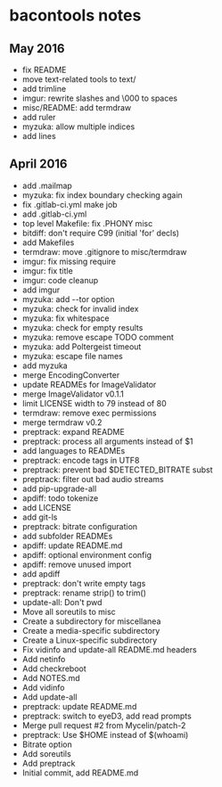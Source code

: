bacontools notes
================

May 2016
--------
+ fix README
+ move text-related tools to text/
+ add trimline
+ imgur: rewrite slashes and \000 to spaces
+ misc/README: add termdraw
+ add ruler
+ myzuka: allow multiple indices
+ add lines

April 2016
----------
+ add .mailmap
+ myzuka: fix index boundary checking again
+ fix .gitlab-ci.yml make job
+ add .gitlab-ci.yml
+ top level Makefile: fix .PHONY misc
+ bitdiff: don't require C99 (initial 'for' decls)
+ add Makefiles
+ termdraw: move .gitignore to misc/termdraw
+ imgur: fix missing require
+ imgur: fix title
+ imgur: code cleanup
+ add imgur
+ myzuka: add --tor option
+ myzuka: check for invalid index
+ myzuka: fix whitespace
+ myzuka: check for empty results
+ myzuka: remove escape TODO comment
+ myzuka: add Poltergeist timeout
+ myzuka: escape file names
+ add myzuka
+ merge EncodingConverter
+ update READMEs for ImageValidator
+ merge ImageValidator v0.1.1
+ limit LICENSE width to 79 instead of 80
+ termdraw: remove exec permissions
+ merge termdraw v0.2
+ preptrack: expand README
+ preptrack: process all arguments instead of $1
+ add languages to READMEs
+ preptrack: encode tags in UTF8
+ preptrack: prevent bad $DETECTED_BITRATE subst
+ preptrack: filter out bad audio streams
+ add pip-upgrade-all
+ apdiff: todo tokenize
+ add LICENSE
+ add git-ls
+ preptrack: bitrate configuration
+ add subfolder READMEs
+ apdiff: update README.md
+ apdiff: optional environment config
+ apdiff: remove unused import
+ add apdiff
+ preptrack: don't write empty tags
+ preptrack: rename strip() to trim()
+ update-all: Don't pwd
+ Move all soreutils to misc
+ Create a subdirectory for miscellanea
+ Create a media-specific subdirectory
+ Create a Linux-specific subdirectory
+ Fix vidinfo and update-all README.md headers
+ Add netinfo
+ Add checkreboot
+ Add NOTES.md
+ Add vidinfo
+ Add update-all
+ preptrack: update README.md
+ preptrack: switch to eyeD3, add read prompts
+ Merge pull request #2 from Mycelin/patch-2
+ preptrack: Use $HOME instead of $(whoami)
+ Bitrate option
+ Add soreutils
+ Add preptrack
+ Initial commit, add README.md
